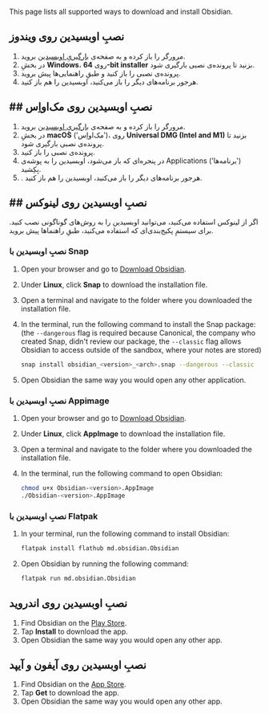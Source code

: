 This page lists all supported ways to download and install Obsidian.

## نصبِ اوبسیدین روی ویندوز

1. مرورگر را باز کرده و به صفحه‌ی [بارگیریِ اوبسیدین](https://obsidian.md/download) بروید.
2. در بخشِ **Windows**، روی **64-bit installer** بزنید تا پرونده‌ی نصبی بارگیری شود.
3. پرونده‌ی نصبی را باز کنید و طبقِ راهنمایی‌ها پیش بروید.
4. هرجور برنامه‌های دیگر را باز می‌کنید، اوبسیدین را هم باز کنید.

## ## نصبِ اوبسیدین روی مک‌اواِس

1. مرورگر را باز کرده و به صفحه‌ی [بارگیریِ اوبسیدین](https://obsidian.md/download) بروید.
2. در بخشِ **macOS** (’مک‌اواِس‛)، روی **Universal DMG (Intel and M1)** بزنید تا پرونده‌ی نصبی بارگیری شود.
3. پرونده‌ی نصبی را باز کنید.
4. در پنجره‌ای که باز می‌شود، اوبسیدین را به پوشه‌ی Applications (’برنامه‌ها‛) بِکِشید.
5. . هرجور برنامه‌های دیگر را باز می‌کنید، اوبسیدین را هم باز کنید.
## ## نصبِ اوبسیدین روی لینوکس

اگر از لینوکس استفاده می‌کنید، می‌توانید اوبسیدین را به روش‌های گوناگونی نصب کنید. برای سیستمِ پکیج‌بندی‌ای که استفاده می‌کنید، طبقِ راهنماها پیش بروید.
### نصبِ اوبسیدین با Snap

1. Open your browser and go to [Download Obsidian](https://obsidian.md/download).
2. Under **Linux**, click **Snap** to download the installation file.
3. Open a terminal and navigate to the folder where you downloaded the installation file.
4. In the terminal, run the following command to install the Snap package: (the `--dangerous` flag is required because Canonical, the company who created Snap, didn't review our package, the `--classic` flag allows Obsidian to access outside of the sandbox, where your notes are stored)

   ```bash
   snap install obsidian_<version>_<arch>.snap --dangerous --classic
   ```

5. Open Obsidian the same way you would open any other application.

### نصبِ اوبسیدین با Appimage

1. Open your browser and go to [Download Obsidian](https://obsidian.md/download).
2. Under **Linux**, click **AppImage** to download the installation file.
3. Open a terminal and navigate to the folder where you downloaded the installation file.
4. In the terminal, run the following command to open Obsidian:

   ```bash
   chmod u+x Obsidian-<version>.AppImage
   ./Obsidian-<version>.AppImage
   ```

### نصبِ اوبسیدین با Flatpak

1. In your terminal, run the following command to install Obsidian:

   ```bash
   flatpak install flathub md.obsidian.Obsidian
   ```

2. Open Obsidian by running the following command:

   ```bash
   flatpak run md.obsidian.Obsidian
   ```

## نصبِ اوبسیدین روی اندروید
1. Find Obsidian on the [Play Store](https://play.google.com/store/apps/details?id=md.obsidian).
2. Tap **Install** to download the app.
3. Open Obsidian the same way you would open any other app.

## نصبِ اوبسیدین روی آیفون و آیپد

1. Find Obsidian on the [App Store](https://apps.apple.com/us/app/obsidian-connected-notes/id1557175442).
2. Tap **Get** to download the app.
3. Open Obsidian the same way you would open any other app.

